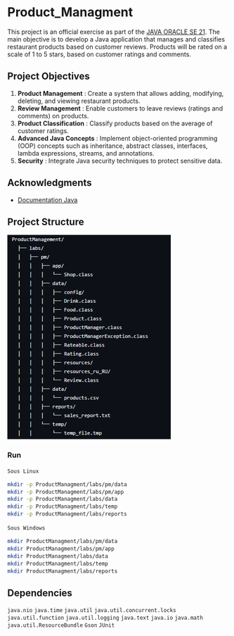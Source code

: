 # Product_Managment
This project is an official exercise as part of the [JAVA ORACLE SE 21](https://education.oracle.com/fr/ouexam-pexam_1z0-830/pexam_1Z0-830). The main objective is to develop a Java application that manages and classifies restaurant products based on customer reviews. Products will be rated on a scale of 1 to 5 stars, based on customer ratings and comments.
## Project Objectives
1. **Product Management** : Create a system that allows adding, modifying, deleting, and viewing restaurant products.
2. **Review Management** : Enable customers to leave reviews (ratings and comments) on products. 
3. **Product Classification** : Classify products based on the average of customer ratings.
4. **Advanced Java Concepts** : Implement object-oriented programming (OOP) concepts such as inheritance, abstract classes, interfaces, lambda expressions, streams, and annotations.
5. **Security** : Integrate Java security techniques to protect sensitive data.

## Acknowledgments
- [Documentation Java](https://devdocs.io/openjdk~21/)

## Project Structure

![badmath](shema)

### Run
   
`Sous Linux`
   ```bash
   mkdir -p ProductManagment/labs/pm/data
   mkdir -p ProductManagment/labs/pm/app
   mkdir -p ProductManagment/labs/data
   mkdir -p ProductManagment/labs/temp
   mkdir -p ProductManagment/labs/reports
   
   ```
`Sous Windows`
   ```bash
   mkdir ProductManagment/labs/pm/data
   mkdir ProductManagment/labs/pm/app
   mkdir ProductManagment/labs/data
   mkdir ProductManagment/labs/temp
   mkdir ProductManagment/labs/reports
   ```
## Dependencies
`java.nio`
`java.time`
`java.util`
`java.util.concurrent.locks`
`java.util.function`
`java.util.logging`
`java.text`
`java.io`
`java.math`
`java.util.ResourceBundle`
`Gson`
`JUnit`

